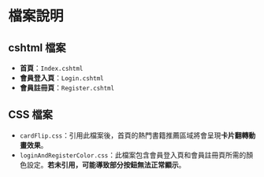 # 檔案說明

## cshtml 檔案

* **首頁**：`Index.cshtml`
* **會員登入頁**：`Login.cshtml`
* **會員註冊頁**：`Register.cshtml`

## CSS 檔案

* `cardFlip.css`：引用此檔案後，首頁的熱門書籍推薦區域將會呈現**卡片翻轉動畫效果**。
* `loginAndRegisterColor.css`：此檔案包含會員登入頁和會員註冊頁所需的顏色設定。**若未引用，可能導致部分按鈕無法正常顯示**。